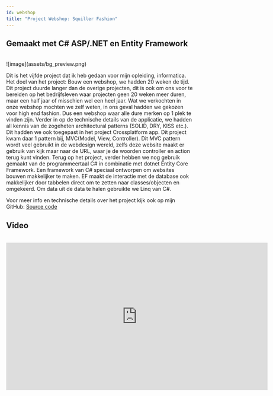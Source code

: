 ```yaml
---
id: webshop
title: "Project Webshop: Squiller Fashion"
---
```


## Gemaakt met C# ASP/.NET en Entity Framework

<br>
![image](assets/bg_preview.png)
<br>

Dit is het vijfde project dat ik heb gedaan voor mijn opleiding, informatica. Het doel van het project: Bouw een webshop, we hadden 20 weken de tijd. Dit project duurde langer dan de overige projecten, dit is ook om ons voor te bereiden op het bedrijfsleven waar projecten geen 20 weken meer duren, maar een half jaar of misschien wel een heel jaar. Wat we verkochten in onze webshop mochten we zelf weten, in ons geval hadden we gekozen voor high end fashion. Dus een webshop waar alle dure merken op 1 plek te vinden zijn. Verder in op de technische details van de applicatie, we hadden all kennis van de zogeheten architectural patterns (SOLID, DRY, KISS etc.). Dit hadden we ook toegepast in het project Crossplatform app. Dit project kwam daar 1 pattern bij, MVC(Model, View, Controller). Dit MVC pattern wordt veel gebruikt in de webdesign wereld, zelfs deze website maakt er gebruik van kijk maar naar de URL, waar je de woorden controller en action terug kunt vinden. Terug op het project, verder hebben we nog gebruik gemaakt van de programmeertaal C# in combinatie met dotnet Entity Core Framework. Een framework van C# speciaal ontworpen om websites bouwen makkelijker te maken. EF maakt de interactie met de database ook makkelijker door tabbelen direct om te zetten naar classes/objecten en omgekeerd. Om data uit de data te halen gebruikte we Linq van C#.

Voor meer info en technische details over het project kijk ook op mijn GitHub: [Source code](https://github.com/Steven24K/SquillerWebshop)


## Video

<br>
<iframe width="706" height="398" src="https://www.youtube.com/embed/nf2ex320JJs" frameborder="0" allow="autoplay; encrypted-media" allowfullscreen></iframe>